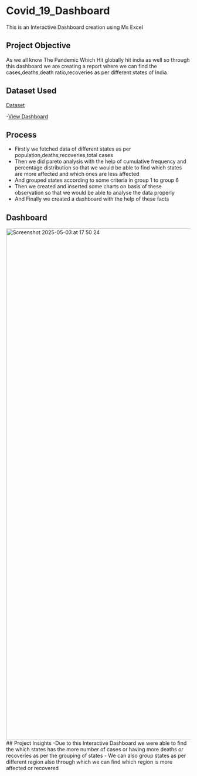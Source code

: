 # Covid_19_Dashboard
This is an Interactive Dashboard creation using Ms Excel
## Project Objective
As we all know The Pandemic Which Hit globally hit india as well so through this dashboard we are creating a report where we can find the cases,deaths,death ratio,recoveries as per different states of India
## Dataset Used
<a href="https://github.com/yug0537/Covid_19_Dashboard/blob/main/Covid_19%20India%20Status.xlsx">Dataset</a>

-<a href="https://github.com/yug0537/Covid_19_Dashboard/commit/859ff4d1d16b2247abc69b788890426048363fa8">View Dashboard</a>
## Process
- Firstly we fetched data of different states as per population,deaths,recoveries,total cases 
- Then we did pareto analysis with the help of cumulative frequency and percentage distribution so that we would be able to find which states are more    affected and which ones are less affected
- And grouped states according to some criteria in group 1 to group 6
- Then we created and inserted some charts on basis of these observation so that we would be able to analyse the data properly
- And Finally we created a dashboard with the help of these facts

## Dashboard
<img width="1391" alt="Screenshot 2025-05-03 at 17 50 24" src="https://github.com/user-attachments/assets/ff8ab412-60f1-4237-8857-6d8128e83836" />
## Project Insights
-Due to this Interactive Dashboard we were able to find the which states has the more number of cases or having more deaths or recoveries as per the grouping of states
- We can also group states as per different region also through which we can find which region is more affected or recovered

